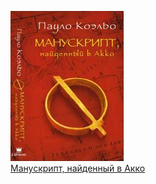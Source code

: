![](Манускрипт,%20найденный%20в%20Акко.jpg)  
[Манускрипт, найденный в Акко](Манускрипт,%20найденный%20в%20Акко)
